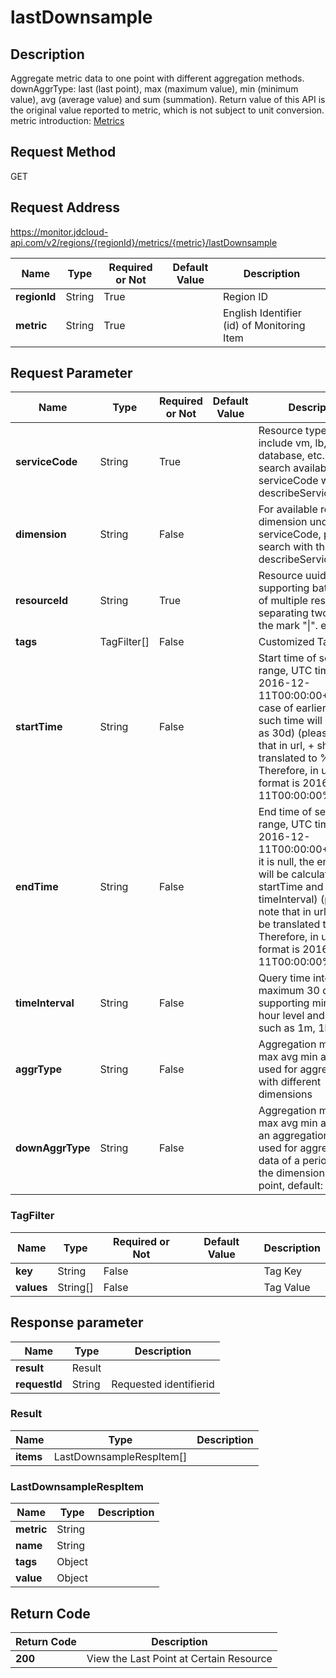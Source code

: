 # lastDownsample


## Description
Aggregate metric data to one point with different aggregation methods. downAggrType: last (last point), max (maximum value), min (minimum value), avg (average value) and sum (summation). Return value of this API is the original value reported to metric, which is not subject to unit conversion. metric introduction: <a href="https://docs.jdcloud.com/en/monitoring/metrics">Metrics</a>

## Request Method
GET

## Request Address
https://monitor.jdcloud-api.com/v2/regions/{regionId}/metrics/{metric}/lastDownsample

|Name|Type|Required or Not|Default Value|Description|
|---|---|---|---|---|
|**regionId**|String|True| |Region ID|
|**metric**|String|True| |English Identifier (id) of Monitoring Item|

## Request Parameter
|Name|Type|Required or Not|Default Value|Description|
|---|---|---|---|---|
|**serviceCode**|String|True| |Resource type values include vm, lb, ip, database, etc. Please search available serviceCode with the describeServices APIs|
|**dimension**|String|False| |For available resource dimension under serviceCode, please search with the describeServices APIs|
|**resourceId**|String|True| |Resource uuid, supporting batch search of multiple resourceIds, separating two ids with the mark "\|". e.g.: id1|id2|id3|id4|
|**tags**|TagFilter[]|False| |Customized Tag|
|**startTime**|String|False| |Start time of search time range, UTC time, format: 2016-12-11T00:00:00+0800 (in case of earlier than 30d, such time will be reset as 30d) (please note that in url, + shall be translated to %2B. Therefore, in url, the format is 2016-12-11T00:00:00%2B0800)|
|**endTime**|String|False| |End time of search time range, UTC time, format: 2016-12-11T00:00:00+0800 (if it is null, the end time will be calculated with startTime and timeInterval) (please note that in url, + shall be translated to %2B. Therefore, in url, the format is 2016-12-11T00:00:00%2B0800)|
|**timeInterval**|String|False| |Query time interval, maximum 30 days, supporting minute level, hour level and day level, such as 1m, 1h and 1d|
|**aggrType**|String|False| |Aggregation method: max avg min and so on, used for aggregation with different dimensions|
|**downAggrType**|String|False| |Aggregation method: max avg min and so on, an aggregation method used for aggregating data of a period within the dimensions to a point, default: last|

### TagFilter
|Name|Type|Required or Not|Default Value|Description|
|---|---|---|---|---|
|**key**|String|False| |Tag Key|
|**values**|String[]|False| |Tag Value|

## Response parameter
|Name|Type|Description|
|---|---|---|
|**result**|Result| |
|**requestId**|String|Requested identifierid|

### Result
|Name|Type|Description|
|---|---|---|
|**items**|LastDownsampleRespItem[]| |
### LastDownsampleRespItem
|Name|Type|Description|
|---|---|---|
|**metric**|String| |
|**name**|String| |
|**tags**|Object| |
|**value**|Object| |

## Return Code
|Return Code|Description|
|---|---|
|**200**|View the Last Point at Certain Resource |



